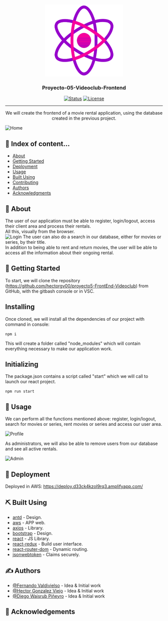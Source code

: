 <p align="center">
  <a href="https://github.com/hectorgv00/proyecto5-FrontEnd-Videoclub" rel="noopener">
 <img width=250px height=230px src="./src/images/logoSite.png" alt="Project logo"></a>
</p>

<h3 align="center">Proyecto-05-Videoclub-Frontend</h3>

<div align="center">

[![Status](https://img.shields.io/badge/status-active-success.svg)]()
[![License](https://img.shields.io/badge/license-MIT-blue.svg)](/LICENSE)

</div>

---

<p align="center"> We will create the frontend of a movie rental application, using the database created in the previous project.
    <br>
</p>

![Home](https://user-images.githubusercontent.com/109986640/205516047-d93f51a8-ecca-4465-bb22-2787ec90df39.png)

## 📝 Index of content...

- [About](#about)
- [Getting Started](#getting_started)
- [Deployment](#deployment)
- [Usage](#usage)
- [Built Using](#built_using)
- [Contributing](../CONTRIBUTING.md)
- [Authors](#authors)
- [Acknowledgments](#acknowledgement)

## 🧐 About <a name = "about"></a>

The user of our application must be able to register, login/logout, access their client area and process their rentals. 
<br> 
All this, visually from the browser.
<br>
![Login](https://user-images.githubusercontent.com/109986640/205515842-04a0404a-8b70-4503-8bd7-431f340bb140.png)
The user can also do a search in our database, either for movies or series, by their title.
<br>
In addition to being able to rent and return movies, the user will be able to access all the information about their ongoing rental.
## 🏁 Getting Started <a name = "getting_started"></a>

To start, we will clone the repository (https://github.com/hectorgv00/proyecto5-FrontEnd-Videoclub) from GitHub,
with the gitbash console or in VSC.

## Installing

Once cloned, we will install all the dependencies of our project with command in console:

```
npm i
```

This will create a folder called "node_modules" which will contain everything necessary to make our application work.

## Initializing

The package.json contains a script called "start" which we will call to launch our react project.

```
npm run start
```

## 🎈 Usage <a name="usage"></a>

We can perform all the functions mentioned above: register, login/logout, search for movies or series, rent movies or series and access our user area.
<br>

![Profile](https://user-images.githubusercontent.com/109986640/205527734-9091fcf5-58dd-46b7-b062-b91337e68c92.png)

As administrators, we will also be able to remove users from our database and see all active rentals.

![Admin](https://user-images.githubusercontent.com/109986640/205515837-0cccdd52-c856-419e-a3b8-f42a661eafeb.png)

## 🚀 Deployment <a name = "deployment"></a>

Deployed in AWS:
https://deploy.d33ck4kzol9rq3.amplifyapp.com/

## ⛏️ Built Using <a name = "built_using"></a>

- [antd](https://ant.design/) - Design.
- [aws](https://aws.amazon.com/es/) - APP web.
- [axios](https://axios-http.com) - Library.
- [bootstrap](https://react-bootstrap.github.io/) - Design.
- [react](https://reactjs.org/) - JS Library.
- [react-redux](https://react-redux.js.org/) - Build user interface.
- [react-router-dom](https://reactrouter.com/) - Dynamic routing.
- [jsonwebtoken](https://jwt.io/) - Claims securely.

## ✍️ Authors <a name = "authors"></a>

- [@Fernando Valdivielso](https://github.com/valdidev) - Idea & Initial work
- [@Hector Gonzalez Viejo](https://github.com/hectorgv00) - Idea & Initial work
- [@Diego Waisrub Piñeyro](https://github.com/Di3LuX) - Idea & Initial work

## 🎉 Acknowledgements <a name = "acknowledgement"></a>

